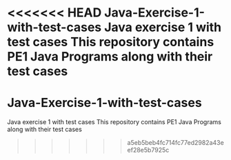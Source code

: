 <<<<<<< HEAD
Java-Exercise-1-with-test-cases
Java exercise 1 with test cases This repository contains PE1 Java Programs along with their test cases
=======
# Java-Exercise-1-with-test-cases
Java exercise 1 with test cases 
This repository contains PE1 Java Programs along with their test cases
>>>>>>> a5eb5beb4fc714fc77ed2982a43eef28e5b7925c
